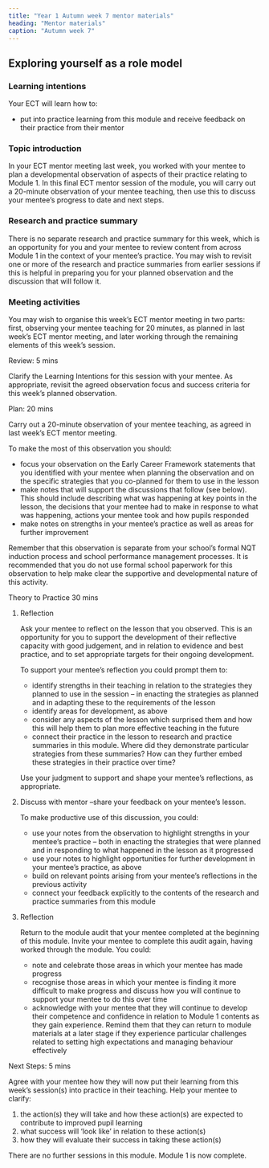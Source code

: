 ```yaml
---
title: "Year 1 Autumn week 7 mentor materials"
heading: "Mentor materials"
caption: "Autumn week 7"
---
```


## Exploring yourself as a role model

### Learning intentions

Your ECT will learn how to:

- put into practice learning from this module and receive feedback on their practice from their mentor

### Topic introduction

In your ECT mentor meeting last week, you worked with your mentee to plan a developmental observation of aspects of their practice relating to Module 1. In this final ECT mentor session of the module, you will carry out a 20-minute observation of your mentee teaching, then use this to discuss your mentee’s progress to date and next steps.

### Research and practice summary

There is no separate research and practice summary for this week, which is an opportunity for you and your mentee to review content from across Module 1 in the context of your mentee’s practice. You may wish to revisit one or more of the research and practice summaries from earlier sessions if this is helpful in preparing you for your planned observation and the discussion that will follow it.

### Meeting activities

You may wish to organise this week’s ECT mentor meeting in two parts: first, observing your mentee teaching for 20 minutes, as planned in last week’s ECT mentor meeting, and later working through the remaining elements of this week’s session.

Review: 5 mins

Clarify the Learning Intentions for this session with your mentee. As appropriate, revisit the agreed observation focus and success criteria for this week’s planned observation.

Plan: 20 mins

Carry out a 20-minute observation of your mentee teaching, as agreed in last week’s ECT mentor meeting.

To make the most of this observation you should:

- focus your observation on the Early Career Framework statements that you identified with your mentee when planning the observation and on the specific strategies that you co-planned for them to use in the lesson
- make notes that will support the discussions that follow (see below). This should include describing what was happening at key points in the lesson, the decisions that your mentee had to make in response to what was happening, actions your mentee took and how pupils responded
- make notes on strengths in your mentee’s practice as well as areas for further improvement

Remember that this observation is separate from your school’s formal NQT induction process and school performance management processes. It is recommended that you do not use formal school paperwork for this observation to help make clear the supportive and developmental nature of this activity.

Theory to Practice 30 mins

1. Reflection

   Ask your mentee to reflect on the lesson that you observed. This is an opportunity for you to support the development of their reflective capacity with good judgement, and in relation to evidence and best practice, and to set appropriate targets for their ongoing development.

   To support your mentee’s reflection you could prompt them to:

   - identify strengths in their teaching in relation to the strategies they planned to use in the session – in enacting the strategies as planned and in adapting these to the requirements of the lesson
   - identify areas for development, as above
   - consider any aspects of the lesson which surprised them and how this will help them to plan more effective teaching in the future
   - connect their practice in the lesson to research and practice summaries in this module. Where did they demonstrate particular strategies from these summaries? How can they further embed these strategies in their practice over time?

   Use your judgment to support and shape your mentee’s reflections, as appropriate.

2. Discuss with mentor –share your feedback on your mentee’s lesson.

   To make productive use of this discussion, you could:

   - use your notes from the observation to highlight strengths in your mentee’s practice – both in enacting the strategies that were planned and in responding to what happened in the lesson as it progressed
   - use your notes to highlight opportunities for further development in your mentee’s practice, as above
   - build on relevant points arising from your mentee’s reflections in the previous activity
   - connect your feedback explicitly to the contents of the research and practice summaries from this module

3. Reflection

   Return to the module audit that your mentee completed at the beginning of this module. Invite your mentee to complete this audit again, having worked through the module. You could:

   - note and celebrate those areas in which your mentee has made progress
   - recognise those areas in which your mentee is finding it more difficult to make progress and discuss how you will continue to support your mentee to do this over time
   - acknowledge with your mentee that they will continue to develop their competence and confidence in relation to Module 1 contents as they gain experience. Remind them that they can return to module materials at a later stage if they experience particular challenges related to setting high expectations and managing behaviour effectively

Next Steps: 5 mins

Agree with your mentee how they will now put their learning from this week’s session(s) into practice in their teaching. Help your mentee to clarify:

1. the action(s) they will take and how these action(s) are expected to contribute to improved pupil learning
2. what success will ‘look like’ in relation to these action(s)
3. how they will evaluate their success in taking these action(s)

There are no further sessions in this module. Module 1 is now complete.
